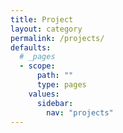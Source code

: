 ```yaml
---
title: Project
layout: category
permalink: /projects/
defaults:
  # _pages
  - scope:
      path: ""
      type: pages
    values:
      sidebar:
        nav: "projects"
---
```

